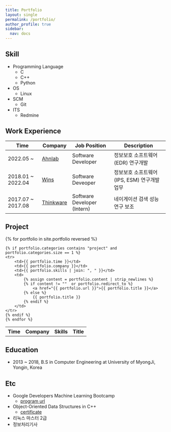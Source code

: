 ```yaml
---
title: Portfolio
layout: single
permalink: /portfolio/
author_profile: true
sidebar:
  nav: docs
---
```


## Skill

* Programming Language
  * C
  * C++
  * Python
* OS
  * Linux
* SCM
  * Git
* ITS
  * Redmine

## Work Experience

| Time | Company | Job Position | Description |
| --- | ----- | -----| ----- |
| 2022.05 ~ |<a href="https://www.ahnlab.com/kr/site/main.do">Ahnlab</a>| Software Developer | 정보보호 소프트웨어(EDR) 연구개발 |
| 2018.01 ~ 2022.04 | <a href="http://wins21.com/main/main.html">Wins</a> | Software Deveoper | 정보보호 소프트웨어(IPS, ESM) 연구개발 업무|
| 2017.07 ~ 2017.08 | <a href="http://www.thinkware.co.kr/">Thinkware</a> | Software Developer (Intern) | 네이게이션 검색 성능 연구 보조 |

## Project

<table>
    <tr>
        <th> Time </th>
        <th> Company </th>
        <th> Skills </th>
        <th> Title </th>
    </tr>
    {% for portfolio in site.portfolio reversed %}

    {% if portfolio.categories contains "project" and portfolio.categories.size == 1 %}
    <tr>
        <td>{{ portfolio.time }}</td>
        <td>{{ portfolio.company }}</td>
        <td>{{ portfolio.skills | join: ", " }}</td>
        <td>
            {% assign content = portfolio.content | strip_newlines %}
            {% if content != ""  or portfolio.redirect_to %}
                <a href="{{ portfolio.url }}">{{ portfolio.title }}</a>
            {% else %}
                {{ portfolio.title }}
            {% endif %}
        </td>
    </tr>
    {% endif %}
    {% endfor %}
</table>

## Education

* 2013 ~ 2018, B.S in Computer Engineering at University of MyongJi, Yongin, Korea

## Etc

* Google Developers Machine Learning Bootcamp
  * [program url](https://events.withgoogle.com/google-developers-mlb-kr-2021/)
* Object-Oriented Data Structures in C++
  * [certificate](https://coursera.org/verify/74Z7YA3QY8HE)
* 리눅스 마스터 2급
* 정보처리기사